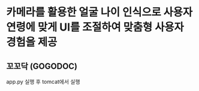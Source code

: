 ﻿# 카메라를 활용한 얼굴 나이 인식으로 사용자 연령에 맞게 UI를 조절하여 맞춤형 사용자 경험을 제공

## 꼬꼬닥 (GOGODOC)

app.py 실행 후 tomcat에서 실행
